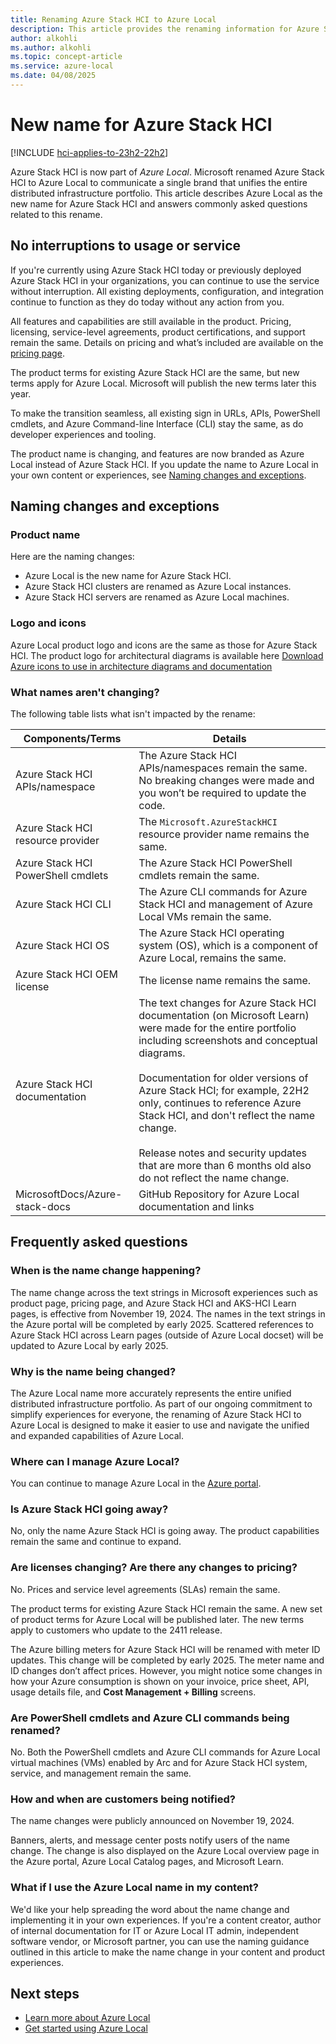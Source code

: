 ```yaml
---
title: Renaming Azure Stack HCI to Azure Local
description: This article provides the renaming information for Azure Stack HCI to Azure Local.
author: alkohli
ms.author: alkohli
ms.topic: concept-article
ms.service: azure-local
ms.date: 04/08/2025
---
```


# New name for Azure Stack HCI

[!INCLUDE [hci-applies-to-23h2-22h2](includes/hci-applies-to-23h2-22h2.md)]

Azure Stack HCI is now part of *Azure Local*. Microsoft renamed Azure Stack HCI to Azure Local to communicate a single brand that unifies the entire distributed infrastructure portfolio. This article describes Azure Local as the new name for Azure Stack HCI and answers commonly asked questions related to this rename.

## No interruptions to usage or service

If you're currently using Azure Stack HCI today or previously deployed Azure Stack HCI in your organizations, you can continue to use the service without interruption. All existing deployments, configuration, and integration continue to function as they do today without any action from you.

All features and capabilities are still available in the product. Pricing, licensing, service-level agreements, product certifications, and support remain the same. Details on pricing and what’s included are available on the [pricing page](https://aka.ms/azloc-pricing).

The product terms for existing Azure Stack HCI are the same, but new terms apply for Azure Local. Microsoft will publish the new terms later this year.

To make the transition seamless, all existing sign in URLs, APIs, PowerShell cmdlets, and Azure Command-line Interface (CLI) stay the same, as do developer experiences and tooling.

<!--For self-service support, look for the topic path of Azure Local. - verify with CSS -->

The product name is changing, and features are now branded as Azure Local instead of Azure Stack HCI. If you update the name to Azure Local in your own content or experiences, see [Naming changes and exceptions](#naming-changes-and-exceptions).

## Naming changes and exceptions

### Product name

Here are the naming changes:

- Azure Local is the new name for Azure Stack HCI.
- Azure Stack HCI clusters are renamed as Azure Local instances.
- Azure Stack HCI servers are renamed as Azure Local machines.

### Logo and icons

Azure Local product logo and icons are the same as those for Azure Stack HCI. The product logo for architectural diagrams is available here [Download Azure icons to use in architecture diagrams and documentation](../../azure/architecture/icons/)

### What names aren't changing?

The following table lists what isn't impacted by the rename:

| Components/Terms | Details |
|---------------------|---------|
| Azure Stack HCI APIs/namespace  | The Azure Stack HCI APIs/namespaces remain the same. No breaking changes were made and you won’t be required to update the code. |
| Azure Stack HCI resource provider        | The `Microsoft.AzureStackHCI` resource provider name remains the same. |
| Azure Stack HCI PowerShell cmdlets | The Azure Stack HCI PowerShell cmdlets remain the same. |
| Azure Stack HCI CLI | The Azure CLI commands for Azure Stack HCI and management of Azure Local VMs remain the same.  |
| Azure Stack HCI OS  | The Azure Stack HCI operating system (OS), which is a component of Azure Local, remains the same. |
| Azure Stack HCI OEM license | The license name remains the same. |
| Azure Stack HCI documentation | The text changes for Azure Stack HCI documentation (on Microsoft Learn) were made for the entire portfolio including screenshots and conceptual diagrams. <br><br> Documentation for older versions of Azure Stack HCI; for example, 22H2 only, continues to reference Azure Stack HCI, and don't reflect the name change. <br><br> Release notes and security updates that are more than 6 months old also do not reflect the name change.|
| MicrosoftDocs/Azure-stack-docs | GitHub Repository for Azure Local documentation and links |

## Frequently asked questions

### When is the name change happening?

The name change across the text strings in Microsoft experiences such as product page, pricing page, and Azure Stack HCI and AKS-HCI Learn pages, is effective from November 19, 2024. The names in the text strings in the Azure portal will be completed by early 2025. Scattered references to Azure Stack HCI across Learn pages (outside of Azure Local docset) will be updated to Azure Local by early 2025.

### Why is the name being changed?

The Azure Local name more accurately represents the entire unified distributed infrastructure portfolio. As part of our ongoing commitment to simplify experiences for everyone, the renaming of Azure Stack HCI to Azure Local is designed to make it easier to use and navigate the unified and expanded capabilities of Azure Local.

### Where can I manage Azure Local?

You can continue to manage Azure Local in the [Azure portal](https://portal.azure.com).

### Is Azure Stack HCI going away?

No, only the name Azure Stack HCI is going away. The product capabilities remain the same and continue to expand.

### Are licenses changing? Are there any changes to pricing?

No. Prices and service level agreements (SLAs) remain the same.

The product terms for existing Azure Stack HCI remain the same. A new set of product terms for Azure Local will be published later. The new terms apply to customers who update to the 2411 release.

The Azure billing meters for Azure Stack HCI will be renamed with meter ID updates. This change will be completed by early 2025. The meter name and ID changes don’t affect prices. However, you might notice some changes in how your Azure consumption is shown on your invoice, price sheet, API, usage details file, and **Cost Management + Billing** screens.

### Are PowerShell cmdlets and Azure CLI commands being renamed?

No. Both the PowerShell cmdlets and Azure CLI commands for Azure Local virtual machines (VMs) enabled by Arc and for Azure Stack HCI system, service, and management remain the same.

### How and when are customers being notified?

The name changes were publicly announced on November 19, 2024.

Banners, alerts, and message center posts notify users of the name change. The change is also displayed on the Azure Local overview page in the Azure portal, Azure Local Catalog pages, and Microsoft Learn.

### What if I use the Azure Local name in my content?

We'd like your help spreading the word about the name change and implementing it in your own experiences. If you're a content creator, author of internal documentation for IT or Azure Local IT admin, independent software vendor, or Microsoft partner, you can use the naming guidance outlined in this article to make the name change in your content and product experiences.

## Next steps

- [Learn more about Azure Local](./overview.md)
- [Get started using Azure Local](./deploy/deployment-introduction.md)

